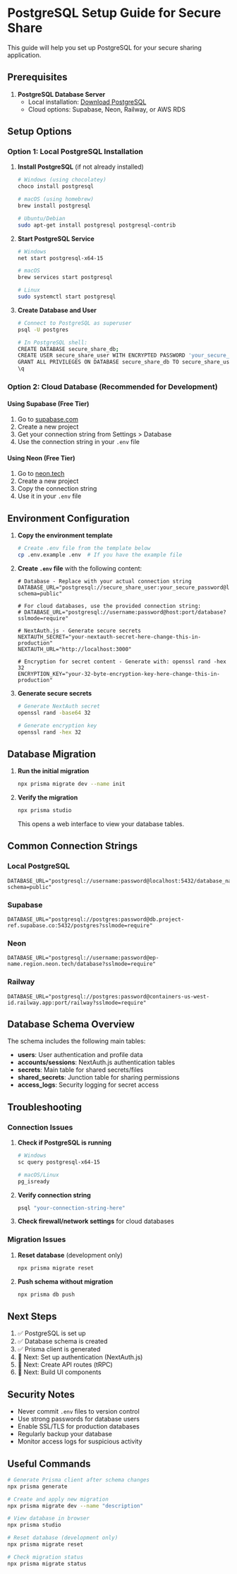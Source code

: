 # PostgreSQL Setup Guide for Secure Share

This guide will help you set up PostgreSQL for your secure sharing application.

## Prerequisites

1. **PostgreSQL Database Server**
   - Local installation: [Download PostgreSQL](https://www.postgresql.org/download/)
   - Cloud options: Supabase, Neon, Railway, or AWS RDS

## Setup Options

### Option 1: Local PostgreSQL Installation

1. **Install PostgreSQL** (if not already installed)

   ```bash
   # Windows (using chocolatey)
   choco install postgresql

   # macOS (using homebrew)
   brew install postgresql

   # Ubuntu/Debian
   sudo apt-get install postgresql postgresql-contrib
   ```

2. **Start PostgreSQL Service**

   ```bash
   # Windows
   net start postgresql-x64-15

   # macOS
   brew services start postgresql

   # Linux
   sudo systemctl start postgresql
   ```

3. **Create Database and User**

   ```bash
   # Connect to PostgreSQL as superuser
   psql -U postgres

   # In PostgreSQL shell:
   CREATE DATABASE secure_share_db;
   CREATE USER secure_share_user WITH ENCRYPTED PASSWORD 'your_secure_password';
   GRANT ALL PRIVILEGES ON DATABASE secure_share_db TO secure_share_user;
   \q
   ```

### Option 2: Cloud Database (Recommended for Development)

#### Using Supabase (Free Tier)

1. Go to [supabase.com](https://supabase.com)
2. Create a new project
3. Get your connection string from Settings > Database
4. Use the connection string in your `.env` file

#### Using Neon (Free Tier)

1. Go to [neon.tech](https://neon.tech)
2. Create a new project
3. Copy the connection string
4. Use it in your `.env` file

## Environment Configuration

1. **Copy the environment template**

   ```bash
   # Create .env file from the template below
   cp .env.example .env  # If you have the example file
   ```

2. **Create `.env` file** with the following content:

   ```env
   # Database - Replace with your actual connection string
   DATABASE_URL="postgresql://secure_share_user:your_secure_password@localhost:5432/secure_share_db?schema=public"

   # For cloud databases, use the provided connection string:
   # DATABASE_URL="postgresql://username:password@host:port/database?sslmode=require"

   # NextAuth.js - Generate secure secrets
   NEXTAUTH_SECRET="your-nextauth-secret-here-change-this-in-production"
   NEXTAUTH_URL="http://localhost:3000"

   # Encryption for secret content - Generate with: openssl rand -hex 32
   ENCRYPTION_KEY="your-32-byte-encryption-key-here-change-this-in-production"
   ```

3. **Generate secure secrets**

   ```bash
   # Generate NextAuth secret
   openssl rand -base64 32

   # Generate encryption key
   openssl rand -hex 32
   ```

## Database Migration

1. **Run the initial migration**

   ```bash
   npx prisma migrate dev --name init
   ```

2. **Verify the migration**
   ```bash
   npx prisma studio
   ```
   This opens a web interface to view your database tables.

## Common Connection Strings

### Local PostgreSQL

```
DATABASE_URL="postgresql://username:password@localhost:5432/database_name?schema=public"
```

### Supabase

```
DATABASE_URL="postgresql://postgres:password@db.project-ref.supabase.co:5432/postgres?sslmode=require"
```

### Neon

```
DATABASE_URL="postgresql://username:password@ep-name.region.neon.tech/database?sslmode=require"
```

### Railway

```
DATABASE_URL="postgresql://postgres:password@containers-us-west-id.railway.app:port/railway?sslmode=require"
```

## Database Schema Overview

The schema includes the following main tables:

- **users**: User authentication and profile data
- **accounts/sessions**: NextAuth.js authentication tables
- **secrets**: Main table for shared secrets/files
- **shared_secrets**: Junction table for sharing permissions
- **access_logs**: Security logging for secret access

## Troubleshooting

### Connection Issues

1. **Check if PostgreSQL is running**

   ```bash
   # Windows
   sc query postgresql-x64-15

   # macOS/Linux
   pg_isready
   ```

2. **Verify connection string**

   ```bash
   psql "your-connection-string-here"
   ```

3. **Check firewall/network settings** for cloud databases

### Migration Issues

1. **Reset database** (development only)

   ```bash
   npx prisma migrate reset
   ```

2. **Push schema without migration**
   ```bash
   npx prisma db push
   ```

## Next Steps

1. ✅ PostgreSQL is set up
2. ✅ Database schema is created
3. ✅ Prisma client is generated
4. 🔄 Next: Set up authentication (NextAuth.js)
5. 🔄 Next: Create API routes (tRPC)
6. 🔄 Next: Build UI components

## Security Notes

- Never commit `.env` files to version control
- Use strong passwords for database users
- Enable SSL/TLS for production databases
- Regularly backup your database
- Monitor access logs for suspicious activity

## Useful Commands

```bash
# Generate Prisma client after schema changes
npx prisma generate

# Create and apply new migration
npx prisma migrate dev --name "description"

# View database in browser
npx prisma studio

# Reset database (development only)
npx prisma migrate reset

# Check migration status
npx prisma migrate status
```
